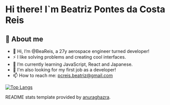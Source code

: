 # Hi there! I`m Beatriz Pontes da Costa Reis

##  💫 About me

- 👋 Hi, I’m @BeaReis, a 27y aerospace engineer turned developer!
- ⚡ I like solving problems and creating cool interfaces.
- 🌱 I’m currently learning JavaScript, React and Japanese.
- 👀 I'm also looking for my first job as a developer!
- 📫 How to reach me: pcreis.beatriz@gmail.com

[![Top Langs](https://github-readme-stats.vercel.app/api/top-langs/?username=BeaReis&layout=compact)](https://github.com/BeaReis/github-readme-stats)

README stats template provided by [anuraghazra](https://github.com/anuraghazra/github-readme-stats).
